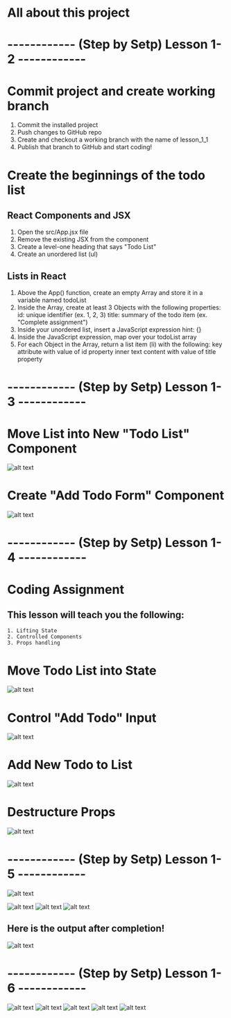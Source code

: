 # All about this project 

#  ------------ (Step by Setp) Lesson 1-2 ------------

# Commit project and create working branch
  1. Commit the installed project
  2. Push changes to GitHub repo
  3. Create and checkout a working branch with the name of lesson_1_1
  4. Publish that branch to GitHub and start coding!

# Create the beginnings of the todo list

## React Components and JSX
  1. Open the src/App.jsx file
  2. Remove the existing JSX from the component
  3. Create a level-one heading that says "Todo List"
  4. Create an unordered list (ul)

## Lists in React
  1. Above the App() function, create an empty Array and store it in a variable named todoList
  2. Inside the Array, create at least 3 Objects with the following properties:
      id: unique identifier (ex. 1, 2, 3)
      title: summary of the todo item (ex. "Complete assignment")
  3. Inside your unordered list, insert a JavaScript expression
      hint: {}
  4. Inside the JavaScript expression, map over your todoList array
  5. For each Object in the Array, return a list item (li) with the following:
      key attribute with value of id property
      inner text content with value of title property

#  ------------ (Step by Setp) Lesson 1-3 ------------

# Move List into New "Todo List" Component
![alt text](./src/README_images/image.png)

# Create "Add Todo Form" Component

![alt text](./src/README_images/image-1.png)

#  ------------ (Step by Setp) Lesson 1-4 ------------
#     Coding Assignment
##  This lesson will teach you the following:

    1. Lifting State
    2. Controlled Components
    3. Props handling

# Move Todo List into State
![alt text](./src/README_images/image-2.png)

# Control "Add Todo" Input
![alt text](./src/README_images/image-3.png)

# Add New Todo to List
![alt text](./src/README_images/image-4.png)

# Destructure Props
![alt text](./src/README_images/image-5.png)

#  ------------ (Step by Setp) Lesson 1-5 ------------
![alt text](./src/README_images/image-6.png)

![alt text](./src/README_images/image-7.png)
![alt text](./src/README_images/image-8.png)
![alt text](./src/README_images/image-9.png)

## Here is the output after completion!
![alt text](./src/README_images/outputlesson1-5.png)

#  ------------ (Step by Setp) Lesson 1-6 ------------

![alt text](./src/README_images/image-10.png)
![alt text](./src/README_images/image-11.png)
![alt text](./src/README_images/image-12.png)
![alt text](./src/README_images/image-13.png)
![alt text](./src/README_images/image-14.png)
